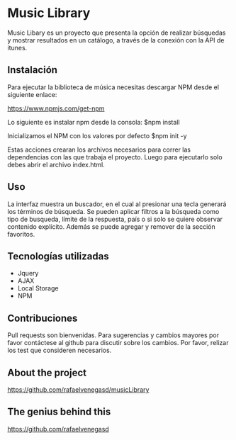 # Music Library
Music Libary es un proyecto que presenta la opción de realizar búsquedas y mostrar resultados en un catálogo, a través de la conexión con la API de itunes. 

## Instalación
Para ejecutar la biblioteca de música necesitas descargar NPM desde el siguiente enlace: 

https://www.npmjs.com/get-npm

Lo siguiente es instalar npm desde la consola: 
$npm install

Inicializamos el NPM con los valores por defecto
$npm init -y

Estas acciones crearan los archivos necesarios para correr las dependencias con las que trabaja el proyecto. Luego para ejecutarlo solo debes abrir el archivo index.html. 

## Uso
La interfaz muestra un buscador, en el cual al presionar una tecla generará los términos de búsqueda. 
Se pueden aplicar filtros a la búsqueda como tipo de busqueda, límite de la respuesta, país o si solo se quiere observar contenido explícito. 
Además se puede agregar y remover de la sección favoritos. 

## Tecnologías utilizadas
- Jquery
- AJAX
- Local Storage
- NPM

## Contribuciones
Pull requests son bienvenidas. Para sugerencias y cambios mayores por favor contáctese al github para discutir sobre los cambios. 
Por favor, relizar los test que consideren necesarios. 

## About the project
https://github.com/rafaelvenegasd/musicLibrary

## The genius behind this
https://github.com/rafaelvenegasd
